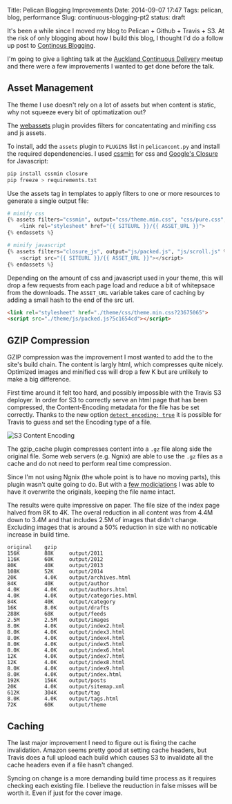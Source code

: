 Title: Pelican Blogging Improvements
Date: 2014-09-07 17:47
Tags: pelican, blog, performance
Slug: continuous-blogging-pt2
status: draft

It's been a while since I moved my blog to Pelican + Github + Travis + S3. At the risk of only blogging about how I build this blog, I thought I'd do a follow up post to [Continous Blogging](|filename|/Posts/continuous-blog.md). 

I'm going to give a lighting talk at the [Auckland Continuous Delivery](http://www.meetup.com/Auckland-Continuous-Delivery/events/170237202/) meetup and there were a few improvements I wanted to get done before the talk.

Asset Management
----------------

The theme I use doesn't rely on a lot of assets but when content is static, why not squeeze every bit of optimatization out?

The [webassets](http://docs.getpelican.com/en/3.1.1/plugins.html#asset-management) plugin provides filters for concatentating and minifing css and js assets.

To install, add the ```assets``` plugin to ```PLUGINS``` list in ```pelicancont.py``` and install the required dependenencies. I used [cssmin](https://pypi.python.org/pypi/cssmin/0.2.0) for css and [Google's Closure](https://developers.google.com/closure/) for Javascript:

```bash
pip install cssmin closure
pip freeze > requirements.txt 
```

Use the assets tag in templates to apply filters to one or more resources to generate a single output file:

```python
# minify css
{% assets filters="cssmin", output="css/theme.min.css", "css/pure.css", "css/pygments.css" %}
    <link rel="stylesheet" href="{{ SITEURL }}/{{ ASSET_URL }}">
{% endassets %}

# minify javascript
{% assets filters="closure_js", output="js/packed.js", "js/scroll.js" %}
    <script src="{{ SITEURL }}/{{ ASSET_URL }}"></script>
{% endassets %}
```

Depending on the amount of css and javascript used in your theme, this will drop a few requests from each page load and reduce a bit of whitepsace from the downloads. The ```ASSET_URL``` variable takes care of caching by adding a small hash to the end of the src url.

```html
<link rel="stylesheet" href="./theme/css/theme.min.css?23675065">
<script src="./theme/js/packed.js?5c1654cd"></script>
```

GZIP Compression
----------------

GZIP compression was the improvement I most wanted to add the to the site's build chain. The content is largly html, which compresses quite nicely. Optimized images and minified css will drop a few K but are unlikely to make a big difference. 

First time around it felt too hard, and possibly impossible with the Travis S3 deployer. In order for S3 to correctly serve an html page that has been compressed, the Content-Encoding metadata for the file has be set correctly. Thanks to the new option [```detect_encoding: true```](https://github.com/travis-ci/travis-ci/issues/2400) it is possible for Travis to guess and set the Encoding type of a file.

![S3 Content Encoding](|filename|/images/s3-content-encoding.png)

The gzip_cache plugin compresses content into a ``.gz`` file along side the original file. Some web servers (e.g. Ngnix) are able to use the ``.gz`` files as a cache and do not need to perform real time compression.

Since I'm not using Ngnix (the whole point is to have no moving parts), this plugin wasn't quite going to do. But with a [few modiciations](https://github.com/getpelican/pelican-plugins/pull/298/commits) I was able to have it overwrite the originals, keeping the file name intact.

The results were quite impressive on paper. The file size of the index page halved from 8K to 4K. The overal reduction in all content was from 4.4M down to 3.4M and that includes 2.5M of images that didn't change. Excluding images that is around a 50% reduction in size with no noticable increase in build time.

```
original    gzip    
156K        88K     output/2011
116K        60K     output/2012
80K         40K     output/2013
108K        52K     output/2014
20K         4.0K    output/archives.html
84K         40K     output/author
4.0K        4.0K    output/authors.html
4.0K        4.0K    output/categories.html
84K         40K     output/category
16K         8.0K    output/drafts
288K        68K     output/feeds
2.5M        2.5M    output/images
8.0K        4.0K    output/index2.html
8.0K        4.0K    output/index3.html
8.0K        4.0K    output/index4.html
8.0K        4.0K    output/index5.html
8.0K        4.0K    output/index6.html
12K         4.0K    output/index7.html
12K         4.0K    output/index8.html
8.0K        4.0K    output/index9.html
8.0K        4.0K    output/index.html
192K        156K    output/posts
20K         4.0K    output/sitemap.xml
612K        304K    output/tag
8.0K        4.0K    output/tags.html
72K         60K     output/theme
```

Caching
-------

The last major improvement I need to figure out is fixing the cache invalidation. Amazon seems pretty good at setting cache headers, but Travis does a full upload each build which causes S3 to invalidate all the cache headers even if a file hasn't changed.

Syncing on change is a more demanding build time process as it requires checking each existing file. I believe the reuduction in false misses will be worth it. Even if just for the cover image.